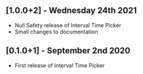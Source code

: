 ## [1.0.0+2] - Wednesday 24th 2021

* Null Safety release of Interval Time Picker
* Small changes to documentation


## [0.1.0+1] - September 2nd 2020

* First release of Interval Time Picker
